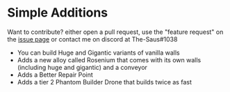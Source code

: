 # Simple Additions
 Want to contribute? either open a pull request, use the "feature request" on the [issue page](https://github.com/TheSaus/SimpleAdditions-Mindustry/issues/new/choose) or contact me on discord at The-Saus#1038
* You can build Huge and Gigantic variants of vanilla walls
* Adds a new alloy called Rosenium that comes with its own walls (including huge and gigantic) and a conveyor
* Adds a Better Repair Point
* Adds a tier 2 Phantom Builder Drone that builds twice as fast
